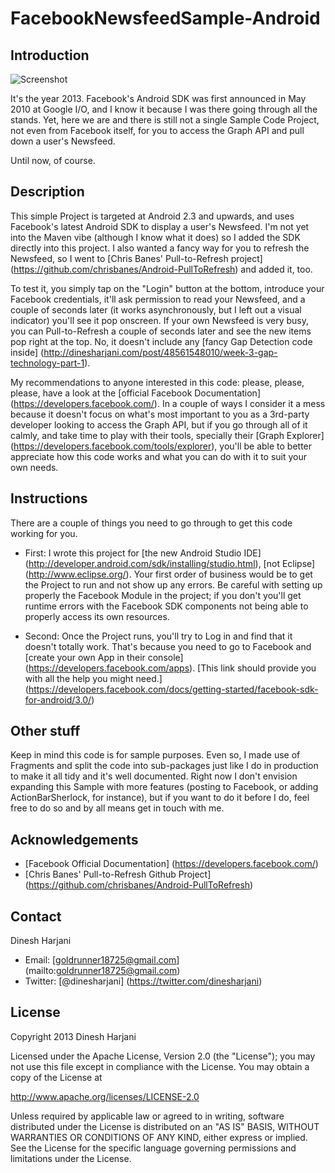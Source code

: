 # FacebookNewsfeedSample-Android

## Introduction

![Screenshot](https://github.com/the7thgoldrunner/facebooknewsfeedsample-android/raw/master/images/facebooknewsfeed-android-holo.png)

It's the year 2013. Facebook's Android SDK was first announced in May 2010 at Google I/O, and I know it because I was there going through all the stands. Yet, here we are and there is still not a single Sample Code Project, not even from Facebook itself, for you to access the Graph API and pull down a user's Newsfeed.

Until now, of course.

## Description

This simple Project is targeted at Android 2.3 and upwards, and uses Facebook's latest Android SDK to display a user's Newsfeed. I'm not yet into the Maven vibe (although I know what it does) so I added the SDK directly into this project. I also wanted a fancy way for you to refresh the Newsfeed, so I went to [Chris Banes' Pull-to-Refresh project] (https://github.com/chrisbanes/Android-PullToRefresh) and added it, too.

To test it, you simply tap on the "Login" button at the bottom, introduce your Facebook credentials, it'll ask permission to read your Newsfeed, and a couple of seconds later (it works asynchronously, but I left out a visual indicator) you'll see it pop onscreen. If your own Newsfeed is very busy, you can Pull-to-Refresh  a couple of seconds later and see the new items pop right at the top. No, it doesn't include any [fancy Gap Detection code inside] (http://dinesharjani.com/post/48561548010/week-3-gap-technology-part-1).

My recommendations to anyone interested in this code: please, please, please, have a look at the [official Facebook Documentation] (https://developers.facebook.com/). In a couple of ways I consider it a mess because it doesn't focus on what's most important to you as a 3rd-party developer looking to access the Graph API, but if you go through all of it calmly, and take time to play with their tools, specially their [Graph Explorer] (https://developers.facebook.com/tools/explorer), you'll be able to better appreciate how this code works and what you can do with it to suit your own needs.

## Instructions

There are a couple of things you need to go through to get this code working for you.

* First: I wrote this project for [the new Android Studio IDE] (http://developer.android.com/sdk/installing/studio.html), [not Eclipse] (http://www.eclipse.org/). Your first order of business would be to get the Project to run and not show up any errors. Be careful with setting up properly the Facebook Module in the project; if you don't you'll get runtime errors with the Facebook SDK components not being able to properly access its own resources.

* Second: Once the Project runs, you'll try to Log in and find that it doesn't totally work. That's because you need to go to Facebook and [create your own App in their console] (https://developers.facebook.com/apps). [This link should provide you with all the help you might need.] (https://developers.facebook.com/docs/getting-started/facebook-sdk-for-android/3.0/)

## Other stuff

Keep in mind this code is for sample purposes. Even so, I made use of Fragments and split the code into sub-packages just like I do in production to make it all tidy and it's well documented. Right now I don't envision expanding this Sample with more features (posting to Facebook, or adding ActionBarSherlock, for instance), but if you want to do it before I do, feel free to do so and by all means get in touch with me.

## Acknowledgements

* [Facebook Official Documentation] (https://developers.facebook.com/)
* [Chris Banes' Pull-to-Refresh Github Project] (https://github.com/chrisbanes/Android-PullToRefresh)

## Contact
Dinesh Harjani
* Email: [goldrunner18725@gmail.com] (mailto:goldrunner18725@gmail.com)
* Twitter: [@dinesharjani] (https://twitter.com/dinesharjani)

## License

Copyright 2013 Dinesh Harjani

Licensed under the Apache License, Version 2.0 (the "License");
you may not use this file except in compliance with the License.
You may obtain a copy of the License at

http://www.apache.org/licenses/LICENSE-2.0

Unless required by applicable law or agreed to in writing, software distributed under the License is distributed on an "AS IS" BASIS, WITHOUT WARRANTIES OR CONDITIONS OF ANY KIND, either express or implied.
See the License for the specific language governing permissions and limitations under the License.
